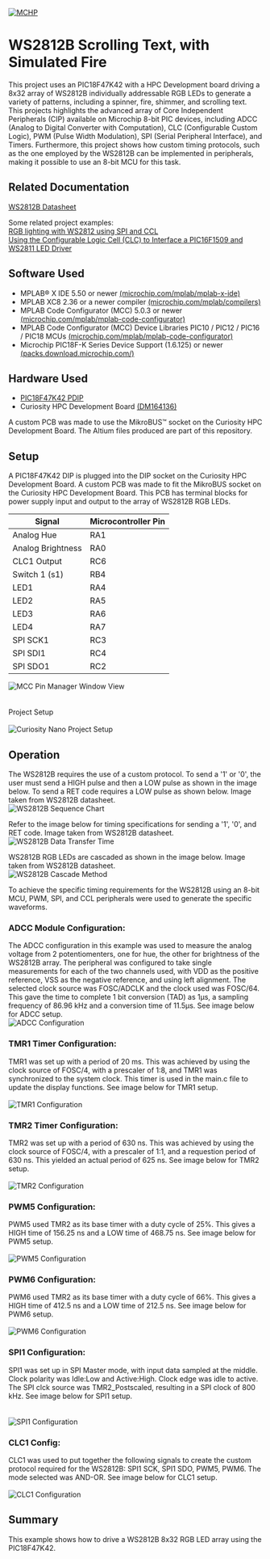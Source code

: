 

[![MCHP](./images/microchip.png)](https://www.microchip.com)

# WS2812B Scrolling Text, with Simulated Fire

This project uses an PIC18F47K42 with a HPC Development board driving a 8x32 array of WS2812B individually addressable RGB LEDs to generate a variety of patterns, including a spinner, fire, shimmer, and scrolling text.
This projects highlights the advanced array of Core Independent Peripherals (CIP) available on Microchip 8-bit PIC devices, including ADCC (Analog to Digital Converter with Computation), CLC (Configurable Custom Logic),
PWM (Pulse Width Modulation), SPI (Serial Peripheral Interface), and Timers. Furthermore, this project shows how custom timing protocols, such as the one employed by the WS2812B can be implemented in peripherals, making it possible to use an 8-bit MCU for this task. 



## Related Documentation

 [WS2812B Datasheet](http://www.world-semi.com/Certifications/WS2812B.html)


 Some related project examples:  
[RGB lighting with WS2812 using SPI and CCL](https://mplab-discover.microchip.com/v1/item/com.microchip.ide.project/com.microchip.subcategories.modules-and-peripherals.system-modules.Others/com.microchip.mcu8.mplabx.project.avr128da48-cnano-ws2812-mplab-mcc/1.0.1?view=about&s0=ws2812)  
[Using the Configurable Logic Cell (CLC) to Interface a PIC16F1509 and WS2811 LED Driver](https://ww1.microchip.com/downloads/en/AppNotes/00001606A.pdf)

## Software Used

- MPLAB® X IDE 5.50 or newer [(microchip.com/mplab/mplab-x-ide)](http://www.microchip.com/mplab/mplab-x-ide)
- MPLAB XC8 2.36 or a newer compiler [(microchip.com/mplab/compilers)](http://www.microchip.com/mplab/compilers)
- MPLAB Code Configurator (MCC) 5.0.3 or newer [(microchip.com/mplab/mplab-code-configurator)](https://www.microchip.com/mplab/mplab-code-configurator)
- MPLAB Code Configurator (MCC) Device Libraries PIC10 / PIC12 / PIC16 / PIC18 MCUs [(microchip.com/mplab/mplab-code-configurator)](https://www.microchip.com/mplab/mplab-code-configurator)
- Microchip PIC18F-K Series Device Support (1.6.125) or newer [(packs.download.microchip.com/)](https://packs.download.microchip.com/)


## Hardware Used

- [PIC18F47K42 PDIP](https://www.microchip.com/en-us/product/PIC18F47K42)
- Curiosity HPC Development Board [(DM164136)](https://www.microchip.com/en-us/development-tool/dm164136)

A custom PCB was made to use the MikroBUS&trade; socket on the Curiosity HPC Development Board. The Altium files produced are part of this repository.



## Setup

A PIC18F47K42 DIP is plugged into the DIP socket on the Curiosity HPC Development Board.
A custom PCB was made to fit the MikroBUS socket on the Curiosity HPC Development Board.
This PCB has terminal blocks for power supply input and output to the array of WS2812B RGB LEDs.




|	Signal						  |	Microcontroller Pin |
|---------------------------------|---------------------|
|  Analog Hue					  |	RA1					|
|  Analog Brightness   			  |	RA0					|
|  CLC1 Output	  				  |	RC6					|
|  Switch 1 (s1)				  |	RB4					|
|  LED1		  					  |	RA4					|
|  LED2			  				  |	RA5					|
|  LED3		  					  |	RA6					|
|  LED4				  			  |	RA7					|
|  SPI SCK1				  		  |	RC3					|
|  SPI SDI1			  			  |	RC4					|
|  SPI SDO1				  		  |	RC2					|




![MCC Pin Manager Window View](./images/pin_manager.png)
<br> <br>  
Project Setup  <br>  
![Curiosity Nano Project Setup](./images/project_setup.jpg)



## Operation

The WS2812B requires the use of a custom protocol. To send a '1' or '0', the user must send a HIGH pulse and then a LOW pulse as shown in the image below.
To send a RET code requires a LOW pulse as shown below. Image taken from WS2812B datasheet.  <br>
![WS2812B Sequence Chart](./images/WS2812_sequence_chart.png)

Refer to the image below for timing specifications for sending a '1', '0', and RET code. Image taken from WS2812B datasheet.  <br>
![WS2812B Data Transfer Time](./images/WS2812_data_transfer_time.png)

WS2812B RGB LEDs are cascaded as shown in the image below. Image taken from WS2812B datasheet.  <br>
![WS2812B Cascade Method](./images/WS2812_cascade.png)

To achieve the specific timing requirements for the WS2812B using an 8-bit MCU, PWM, SPI, and CCL peripherals were used to generate the specific waveforms.

### ADCC Module Configuration:

The ADCC configuration in this example was used to measure the analog voltage from 2 potentiomenters, one for hue, the other for brightness of the WS2812B array.
The peripheral was configured to take single measurements for each of the two channels used, with VDD as the positive reference, VSS as the negative reference, and using left alignment.
The selected clock source was FOSC/ADCLK and the clock used was FOSC/64. This gave the time to complete 1 bit conversion (TAD) as 1µs, a sampling frequency of 86.96 kHz and a conversion time of 11.5µs.
See image below for ADCC setup.  <br>
![ADCC Configuration](./images/ADCC_config.png)


### TMR1 Timer Configuration:

TMR1 was set up with a period of 20 ms. This was achieved by using the clock source of FOSC/4, with a prescaler of 1:8, and TMR1 was synchronized to the system clock.
This timer is used in the main.c file to update the display functions.
See image below for TMR1 setup.  <br><br>
![TMR1 Configuration](./images/TMR1_config.png)  

### TMR2 Timer Configuration:

TMR2 was set up with a period of 630 ns. This was achieved by using the clock source of FOSC/4, with a prescaler of 1:1, and a requestion period of 630 ns.
This yielded an actual period of 625 ns.
See image below for TMR2 setup.  <br><br>
![TMR2 Configuration](./images/TMR2_config.png)

### PWM5 Configuration:

PWM5 used TMR2 as its base timer with a duty cycle of 25%. This gives a HIGH time of 156.25 ns and a LOW time of 468.75 ns.
See image below for PWM5 setup.  <br><br>
![PWM5 Configuration](./images/PWM5_config.png)

### PWM6 Configuration:

PWM6 used TMR2 as its base timer with a duty cycle of 66%. This gives a HIGH time of 412.5 ns and a LOW time of 212.5 ns.
See image below for PWM6 setup.  <br><br>
![PWM6 Configuration](./images/PWM6_config.png)

### SPI1 Configuration:

SPI1 was set up in SPI Master mode, with input data sampled at the middle. Clock polarity was Idle:Low and Active:High. Clock edge was idle to active.
The SPI clck source was TMR2_Postscaled, resulting in a SPI clock of 800 kHz.
See image below for SPI1 setup.  <br><br>  
![SPI1 Configuration](./images/SPI1_config.png)


### CLC1 Config:

CLC1 was used to put together the following signals to create the custom protocol required for the WS2812B: SPI1 SCK, SPI1 SDO, PWM5, PWM6.
The mode selected was AND-OR.
See image below for CLC1 setup.  <br><br>
![CLC1 Configuration](./images/CLC1_config.png)


## Summary

This example shows how to drive a WS2812B 8x32 RGB LED array using the PIC18F47K42.
